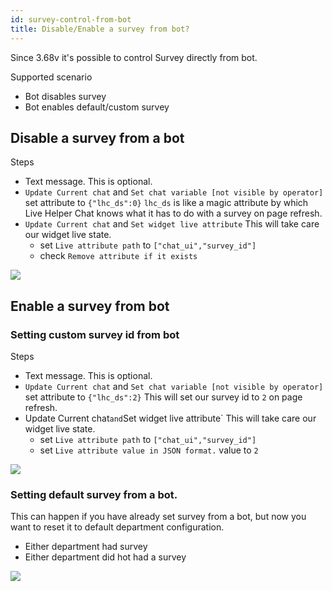 ```yaml
---
id: survey-control-from-bot
title: Disable/Enable a survey from bot?
---
```


Since 3.68v it's possible to control Survey directly from bot.

Supported scenario

* Bot disables survey
* Bot enables default/custom survey

## Disable a survey from a bot

Steps

* Text message. This is optional.
* `Update Current chat` and `Set chat variable [not visible by operator]` set attribute to `{"lhc_ds":0}` `lhc_ds` is like a magic attribute by which Live Helper Chat knows what it has to do with a survey on page refresh. 
* `Update Current chat` and `Set widget live attribute` This will take care our widget live state. 
  * set `Live attribute path` to `["chat_ui","survey_id"]` 
  * check `Remove attribute if it exists`

![](/img/bot/disable-survey.png)

## Enable a survey from bot

### Setting custom survey id from bot

Steps

* Text message. This is optional.
* `Update Current chat` and `Set chat variable [not visible by operator]` set attribute to `{"lhc_ds":2}` This will set our survey id to `2` on page refresh.
* Update Current chat` and `Set widget live attribute` This will take care our widget live state.
  * set `Live attribute path` to `["chat_ui","survey_id"]`
  * set `Live attribute value in JSON format.` value to `2`

![](/img/bot/enable-survey.png)

### Setting default survey from a bot.

This can happen if you have already set survey from a bot, but now you want to reset it to default department configuration.

* Either department had survey
* Either department did hot had a survey

![](/img/bot/enable-default-survey.png)
  
